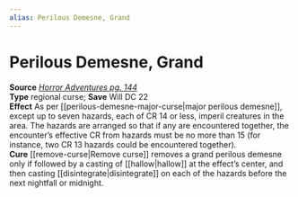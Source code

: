 ```yaml
---
alias: Perilous Demesne, Grand
---
```


# Perilous Demesne, Grand

**Source** [_Horror Adventures pg. 144_](http://paizo.com/products/btpy9n5a?Pathfinder-Roleplaying-Game-Horror-Adventures)  
**Type** regional curse; **Save** Will DC 22  
**Effect** As per [[perilous-demesne-major-curse|major perilous demesne]], except up to seven hazards, each of CR 14 or less, imperil creatures in the area. The hazards are arranged so that if any are encountered together, the encounter’s effective CR from hazards must be no more than 15 (for instance, two CR 13 hazards could be encountered together).  
**Cure** [[remove-curse|Remove curse]] removes a grand perilous demesne only if followed by a casting of [[hallow|hallow]] at the effect’s center, and then casting [[disintegrate|disintegrate]] on each of the hazards before the next nightfall or midnight.
